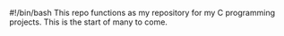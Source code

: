 #!/bin/bash
This repo functions as my repository for my C programming projects. This is the start of many to come.
